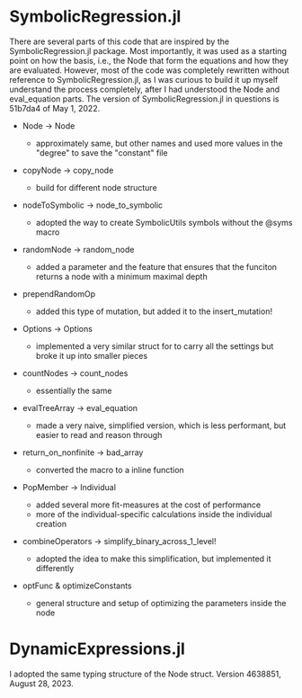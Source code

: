 
# SymbolicRegression.jl

There are several parts of this code that are inspired by the SymbolicRegression.jl package. Most
importantly, it was used as a starting point on how the basis, i.e., the Node that form the
equations and how they are evaluated. However, most of the code was completely rewritten without
reference to SymbolicRegression.jl, as I was curious to build it up myself understand the process
completely, after I had understood the Node and eval_equation parts. The version of
SymbolicRegression.jl in questions is 51b7da4 of May 1, 2022. 

- Node -> Node
    - approximately same, but other names and used more values in the "degree" to save the
      "constant" file

- copyNode -> copy_node
    - build for different node structure

- nodeToSymbolic -> node_to_symbolic
    - adopted the way to create SymbolicUtils symbols without the @syms macro

- randomNode -> random_node
    - added a parameter and the feature that ensures that the funciton returns a node with a minimum
      maximal depth

- prependRandomOp
    - added this type of mutation, but added it to the insert_mutation!

- Options -> Options
    - implemented a very similar struct for to carry all the settings but broke it up into smaller
      pieces

- countNodes -> count_nodes
    - essentially the same

- evalTreeArray -> eval_equation
    - made a very naive, simplified version, which is less performant, but easier to read and reason
      through

- return_on_nonfinite -> bad_array
    - converted the macro to a inline function

- PopMember -> Individual
    - added several more fit-measures at the cost of performance
    - more of the individual-specific calculations inside the individual creation

- combineOperators -> simplify_binary_across_1_level!
    - adopted the idea to make this simplification, but implemented it differently

- optFunc & optimizeConstants
    - general structure and setup of optimizing the parameters inside the node

# DynamicExpressions.jl

I adopted the same typing structure of the Node struct. Version 4638851, August 28, 2023.

